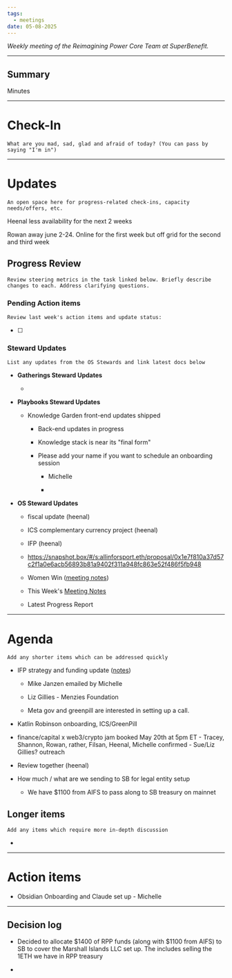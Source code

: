 ```yaml
---
tags:
  - meetings
date: 05-08-2025
---
```

_Weekly meeting of the Reimagining Power Core Team at SuperBenefit._

---

## Summary

Minutes 

---

# Check-In

`What are you mad, sad, glad and afraid of today? (You can pass by saying "I'm in")`

---

# Updates

`An open space here for progress-related check-ins, capacity needs/offers, etc.`

Heenal less availability for the next 2 weeks

Rowan away june 2-24. Online for the first week but off grid for the second and third week

## Progress Review

`Review steering metrics in the task linked below. Briefly describe changes to each. Address clarifying questions.`

   

### Pending Action items

`Review last week's action items and update status:`

- [ ]  

### Steward Updates

`List any updates from the OS Stewards and link latest docs below`

- **Gatherings Steward Updates**

  - 

- **Playbooks Steward Updates**

  - Knowledge Garden front-end updates shipped

    - Back-end updates in progress

    - Knowledge stack is near its "final form" 

    - Please add your name if you want to schedule an onboarding session

      - Michelle

      - 

- **OS Steward Updates**

  - fiscal update (heenal)

  - ICS complementary currency project (heenal)

  - IFP (heenal)

  - https://snapshot.box/#/s:allinforsport.eth/proposal/0x1e7f810a37d57c2f1a0e6acb56893b81a9402f311a948fc863e52f486f5fb948

  - Women Win ([meeting notes](https://app.charmverse.io/superbenefit/women-win-experiment-discussion-27998337440795384))

  - This Week's [Meeting Notes](https://app.charmverse.io/superbenefit/os-stewards-meeting-38-6-5-25-593538864827418)

  - Latest Progress Report

---

# Agenda

`Add any shorter items which can be addressed quickly`

- IFP strategy and funding update ([notes](https://app.charmverse.io/superbenefit/os-stewards-meeting-38-6-5-25-593538864827418))

  - Mike Janzen emailed by Michelle

  - Liz Gillies - Menzies Foundation

  - Meta gov and greenpill are interested in setting up a call. 

- Katlin Robinson onboarding, ICS/GreenPill

- finance/capital x web3/crypto jam booked May 20th at 5pm ET - Tracey, Shannon, Rowan, rather, Filsan, Heenal, Michelle confirmed - Sue/Liz Gillies? outreach 

- Review  together (heenal)

- How much / what are we sending to SB for legal entity setup

  - We have $1100 from AIFS to pass along to SB treasury on mainnet

## Longer items

`Add any items which require more in-depth discussion`

- 

---

# Action items

- Obsidian Onboarding and Claude set up - Michelle

---

## Decision log

- Decided to allocate $1400 of RPP funds (along with $1100 from AIFS) to SB to cover the Marshall Islands LLC set up. The includes selling the 1ETH we have in RPP treasury

- 

# 